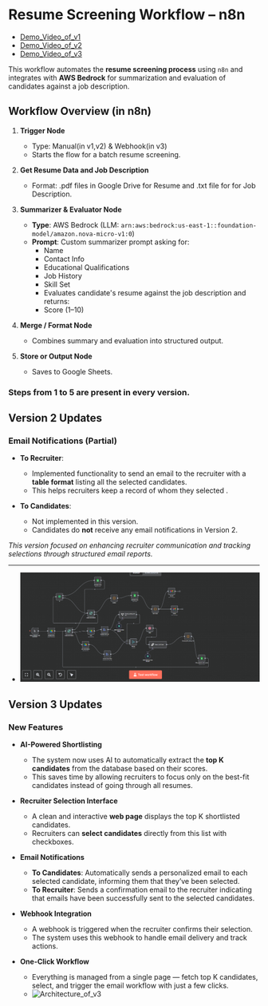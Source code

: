 #  Resume Screening Workflow – n8n

 - [Demo_Video_of_v1](https://drive.google.com/file/d/10_LuHV6t3m4SCRuGqvhMcsuMpdA1dKRD/view?usp=sharing)
-  [Demo_Video_of_v2](https://drive.google.com/file/d/1N9xcewCepLZBqRprVyHqf-Ddg92aqZOu/view?usp=sharing)
-  [Demo_Video_of_v3](https://drive.google.com/file/d/1YLW6zx0KERR87mzNRjKeXX8qzh-A0Fb3/view?usp=sharing)

This workflow automates the **resume screening process** using `n8n` and integrates with **AWS Bedrock** for summarization and evaluation of candidates against a job description.

##  Workflow Overview (in n8n)  

1. **Trigger Node**  
   - Type: Manual(in v1,v2) & Webhook(in v3) 
   - Starts the flow for a batch resume screening.

2. **Get Resume Data and Job Description**  
   - Format: .pdf files in Google Drive for Resume and .txt file for for Job Description.

3. **Summarizer & Evaluator Node**  
   - **Type**: AWS Bedrock (LLM: `arn:aws:bedrock:us-east-1::foundation-model/amazon.nova-micro-v1:0`)
   - **Prompt**: Custom summarizer prompt asking for:
     - Name  
     - Contact Info  
     - Educational Qualifications  
     - Job History  
     - Skill Set
     - Evaluates candidate's resume against the job description and returns:
     - Score (1–10) 


4. **Merge / Format Node**  
   - Combines summary and evaluation into structured output.

5. **Store or Output Node**  
   - Saves to Google Sheets.
  
  ### Steps from 1 to 5 are present in every version.

## Version 2 Updates

### Email Notifications (Partial)

- **To Recruiter**: 
  - Implemented functionality to send an email to the recruiter with a **table format** listing all the selected candidates.
  - This helps recruiters keep a record of whom they selected .

- **To Candidates**: 
  - Not implemented in this version.
  - Candidates do **not** receive any email notifications in Version 2.

 *This version focused on enhancing recruiter communication and tracking selections through structured email reports.*

---
- ![Architecture_of_v2](AI_recruitment_v2.png)

 ## Version 3 Updates

### New Features

- **AI-Powered Shortlisting**
  - The system now uses AI to automatically extract the **top K candidates** from the database based on their scores.
  - This saves time by allowing recruiters to focus only on the best-fit candidates instead of going through all resumes.

- **Recruiter Selection Interface**
  - A clean and interactive **web page** displays the top K shortlisted candidates.
  - Recruiters can **select candidates** directly from this list with checkboxes.

- **Email Notifications**
  - **To Candidates**: Automatically sends a personalized email to each selected candidate, informing them that they’ve been selected.
  - **To Recruiter**: Sends a confirmation email to the recruiter indicating that emails have been successfully sent to the selected candidates.

- **Webhook Integration**
  - A webhook is triggered when the recruiter confirms their selection.
  - The system uses this webhook to handle email delivery and track actions.

- **One-Click Workflow**
  - Everything is managed from a single page — fetch top K candidates, select, and trigger the email workflow with just a few clicks.
  - ![Architecture_of_v3]()

